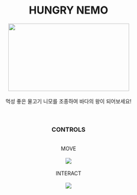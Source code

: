 <div align=center>
<h1>HUNGRY NEMO</h1>
   <img width="327" height="183" src = https://github.com/user-attachments/assets/2b81c954-edd8-4789-ad67-bd99922702fa>
</br></br>
  먹성 좋은 물고기 니모를 조종하여 바다의 왕이 되어보세요! </br></br></br> 
  <h3>CONTROLS</h3></br>
   MOVE</br></br>
   <img src = "https://github.com/user-attachments/assets/32aa1b88-0797-4462-9e75-1a162d37719b"></br>
</br>
INTERACT</br></br>
   <img src = "https://github.com/user-attachments/assets/e749cfbc-07e2-4581-a033-b611fab448d3">

</div>
